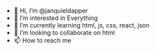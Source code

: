 - 👋 Hi, I’m @janquieldapper
- 👀 I’m interested in Everything
- 🌱 I’m currently learning html, js, css, react, json
- 💞️ I’m looking to collaborate on html
- 📫 How to reach me 

<!---
janquieldapper/janquieldapper is a ✨ special ✨ repository because its `README.md` (this file) appears on your GitHub profile.
You can click the Preview link to take a look at your changes.
--->

